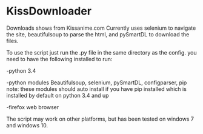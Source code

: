 # KissDownloader
Downloads shows from Kissanime.com
Currently uses selenium to navigate the site,
beautifulsoup to parse the html,
and pySmartDL to download the files.

To use the script just run the .py file in the same directory as the config.
you need to have the following installed to run:


-python 3.4

-python modules Beautifulsoup, selenium, pySmartDL, configparser, pip
note: these modules should auto install if you have pip installed which is installed by default on python 3.4 and up

-firefox web browser


The script may work on other platforms, but has been tested on windows 7 and windows 10.

